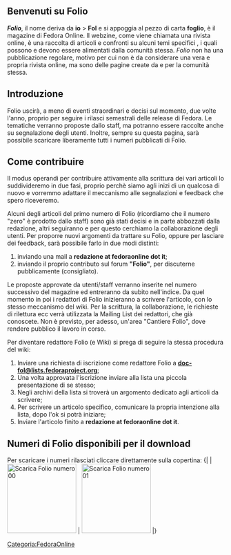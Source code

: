 Benvenuti su Folio
------------------

***Folio***, il nome deriva da **io** &gt; **Fol** e si appoggia al pezzo di carta **foglio**, è il magazine di Fedora Online.
Il webzine, come viene chiamata una rivista online, è una raccolta di articoli e confronti su alcuni temi specifici , i quali possono e devono essere alimentati dalla comunità stessa.
*Folio* non ha una pubblicazione regolare, motivo per cui non è da considerare una vera e propria rivista online, ma sono delle pagine create da e per la comunità stessa.

Introduzione
------------

Folio uscirà, a meno di eventi straordinari e decisi sul momento, due volte l'anno, proprio per seguire i rilasci semestrali delle release di Fedora. Le tematiche verranno proposte dallo staff, ma potranno essere raccolte anche su segnalazione degli utenti.
Inoltre, sempre su questa pagina, sarà possibile scaricare liberamente tutti i numeri pubblicati di Folio.

Come contribuire
----------------

Il modus operandi per contribuire attivamente alla scrittura dei vari articoli lo suddivideremo in due fasi, proprio perchè siamo agli inizi di un qualcosa di nuovo e vorremmo adattare il meccanismo alle segnalazioni e feedback che spero riceveremo.

Alcuni degli articoli del primo numero di Folio (ricordiamo che il numero "zero" è prodotto dallo staff) sono già stati decisi e in parte abbozzati dalla redazione, altri seguiranno e per questo cerchiamo la collaborazione degli utenti.
Per proporre nuovi argomenti da trattare su Folio, oppure per lasciare dei feedback, sarà possibile farlo in due modi distinti:

1.  inviando una mail a **redazione at fedoraonline dot it**;
2.  inviando il proprio contributo sul forum **"Folio"**, per discuterne pubblicamente (consigliato).

Le proposte approvate da utenti/staff verranno inserite nel numero successivo del magazine ed entreranno da subito nell'indice. Da quel momento in poi i redattori di Folio inizieranno a scrivere l'articolo, con lo stesso meccanismo del wiki. Per la scrittura, la collaborazione, le richieste di rilettura ecc verrà utilizzata la Mailing List dei redattori, che già conoscete. Non è previsto, per adesso, un'area "Cantiere Folio", dove rendere pubblico il lavoro in corso.

Per diventare redattore Folio (e Wiki) si prega di seguire la stessa procedura del wiki:

1.  Inviare una richiesta di iscrizione come redattore Folio a **doc-fol@lists.fedoraproject.org**;
2.  Una volta approvata l'iscrizione inviare alla lista una piccola presentazione di se stesso;
3.  Negli archivi della lista si troverà un argomento dedicato agli articoli da scrivere;
4.  Per scrivere un articolo specifico, comunicare la propria intenzione alla lista, dopo l'ok si potrà iniziare;
5.  Inviare l'articolo finito a **redazione at fedoraonline dot it**.

Numeri di Folio disponibili per il download
-------------------------------------------

Per scaricare i numeri rilasciati cliccare direttamente sulla copertina:
{| | <img src="Folio_00.jpg" title="fig:Scarica Folio numero 00" alt="Scarica Folio numero 00" width="160" /> | <img src="Folio_01.jpg" title="fig:Scarica Folio numero 01" alt="Scarica Folio numero 01" width="160" /> |}

<Categoria:FedoraOnline>
